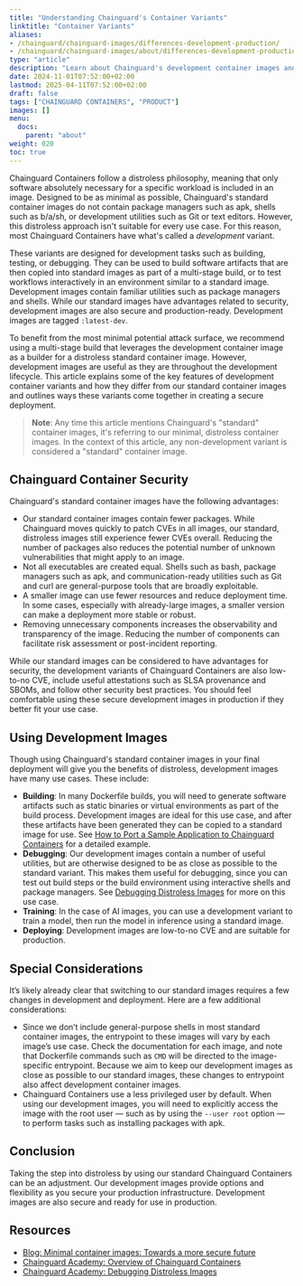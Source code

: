 ```yaml
---
title: "Understanding Chainguard's Container Variants"
linktitle: "Container Variants"
aliases:
- /chainguard/chainguard-images/differences-development-production/
- /chainguard/chainguard-images/about/differences-development-production/
type: "article"
description: "Learn about Chainguard's development container images and how they differ from our standard images."
date: 2024-11-01T07:52:00+02:00
lastmod: 2025-04-11T07:52:00+02:00
draft: false
tags: ["CHAINGUARD CONTAINERS", "PRODUCT"]
images: []
menu:
  docs:
    parent: "about"
weight: 020
toc: true
---
```


Chainguard Containers follow a distroless philosophy, meaning that only software absolutely necessary for a specific workload is included in an image. Designed to be as minimal as possible, Chainguard's standard container images do not contain package managers such as apk, shells such as b/a/sh, or development utilities such as Git or text editors. However, this distroless approach isn't suitable for every use case. For this reason, most Chainguard Containers have what's called a *development* variant.

These variants are designed for development tasks such as building, testing, or debugging. They can be used to build software artifacts that are then copied into standard images as part of a multi-stage build, or to test workflows interactively in an environment similar to a standard image. Development images contain familiar utilities such as package managers and shells. While our standard images have advantages related to security, development images are also secure and production-ready. Development images are tagged `:latest-dev`.

To benefit from the most minimal potential attack surface, we recommend using a multi-stage build that leverages the development container image as a builder for a distroless standard container image. However, development images are useful as they are throughout the development lifecycle. This article explains some of the key features of development container variants and how they differ from our standard container images and outlines ways these variants come together in creating a secure deployment.

> **Note**: Any time this article mentions Chainguard's "standard" container images, it's referring to our minimal, distroless container images. In the context of this article, any non-development variant is considered a "standard" container image.

## Chainguard Container Security

Chainguard's standard container images have the following advantages:

- Our standard container images contain fewer packages. While Chainguard moves quickly to patch CVEs in all images, our standard, distroless images still experience fewer CVEs overall. Reducing the number of packages also reduces the potential number of unknown vulnerabilities that might apply to an image.
- Not all executables are created equal. Shells such as bash, package managers such as apk, and communication-ready utilities such as Git and curl are general-purpose tools that are broadly exploitable.
- A smaller image can use fewer resources and reduce deployment time. In some cases, especially with already-large images, a smaller version can make a deployment more stable or robust.
- Removing unnecessary components increases the observability and transparency of the image. Reducing the number of components can facilitate risk assessment or post-incident reporting.

While our standard images can be considered to have advantages for security, the development variants of Chainguard Containers are also low-to-no CVE, include useful attestations such as SLSA provenance and SBOMs, and follow other security best practices. You should feel comfortable using these secure development images in production if they better fit your use case.

## Using Development Images

Though using Chainguard's standard container images in your final deployment will give you the benefits of distroless, development images have many use cases. These include:

- **Building**: In many Dockerfile builds, you will need to generate software artifacts such as static binaries or virtual environments as part of the build process. Development images are ideal for this use case, and after these artifacts have been generated they can be copied to a standard image for use. See [How to Port a Sample Application to Chainguard Containers](/chainguard/migration/porting-apps-to-chainguard/) for a detailed example.
- **Debugging**: Our development images contain a number of useful utilities, but are otherwise designed to be as close as possible to the standard variant. This makes them useful for debugging, since you can test out build steps or the build environment using interactive shells and package managers. See [Debugging Distroless Images](/chainguard/chainguard-images/debugging-distroless-images/) for more on this use case.
- **Training**: In the case of AI images, you can use a development variant to train a model, then run the model in inference using a standard image.
- **Deploying**: Development images are low-to-no CVE and are suitable for production.

## Special Considerations

It’s likely already clear that switching to our standard images requires a few changes in development and deployment. Here are a few additional considerations:

* Since we don’t include general-purpose shells in most standard container images, the entrypoint to these images will vary by each image’s use case. Check the documentation for each image, and note that Dockerfile commands such as `CMD` will be directed to the image-specific entrypoint. Because we aim to keep our development images as close as possible to our standard images, these changes to entrypoint also affect development container images.
* Chainguard Containers use a less privileged user by default. When using our development images, you will need to explicitly access the image with the root user — such as by using the `--user root` option — to perform tasks such as installing packages with apk.

## Conclusion

Taking the step into distroless by using our standard Chainguard Containers can be an adjustment. Our development images provide options and flexibility as you secure your production infrastructure. Development images are also secure and ready for use in production.

## Resources

* [Blog: Minimal container images: Towards a more secure future](https://www.chainguard.dev/unchained/minimal-container-images-towards-a-more-secure-future)
* [Chainguard Academy: Overview of Chainguard Containers](/chainguard/chainguard-images/overview#why-distroless)
* [Chainguard Academy: Debugging Distroless Images](/chainguard/chainguard-images/debugging-distroless-images/)